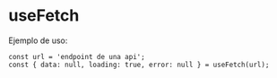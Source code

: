 # useFetch

Ejemplo de uso:

```
const url = 'endpoint de una api';
const { data: null, loading: true, error: null } = useFetch(url);
```